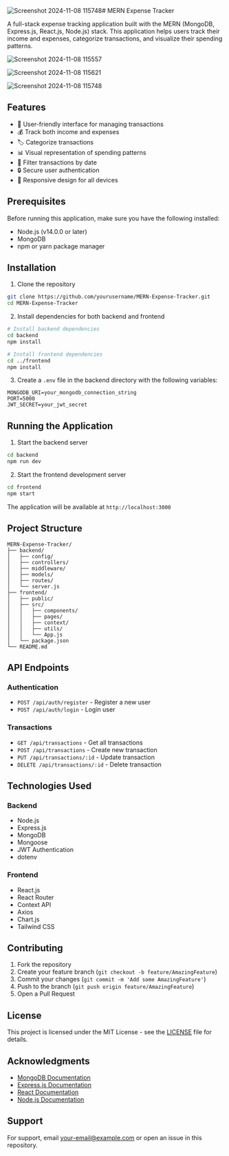 ![Screenshot 2024-11-08 115748](https://github.com/user-attachments/assets/0606b25e-481c-4434-84d7-fce200bb1670)# MERN Expense Tracker

A full-stack expense tracking application built with the MERN (MongoDB, Express.js, React.js, Node.js) stack. This application helps users track their income and expenses, categorize transactions, and visualize their spending patterns.


![Screenshot 2024-11-08 115557](https://github.com/user-attachments/assets/a2d4c450-4e93-4dbb-bfd5-fd5ba32acf16)

![Screenshot 2024-11-08 115621](https://github.com/user-attachments/assets/494cee2e-fa55-45af-8760-c978fa504d31)

![Screenshot 2024-11-08 115748](https://github.com/user-attachments/assets/0a374450-71f5-470d-ba0e-1c6d476b91b8)



## Features

- 📱 User-friendly interface for managing transactions
- 💰 Track both income and expenses
- 🏷️ Categorize transactions
- 📊 Visual representation of spending patterns
- 📅 Filter transactions by date
- 🔒 Secure user authentication
- 📱 Responsive design for all devices

## Prerequisites

Before running this application, make sure you have the following installed:
- Node.js (v14.0.0 or later)
- MongoDB
- npm or yarn package manager

## Installation

1. Clone the repository
```bash
git clone https://github.com/yourusername/MERN-Expense-Tracker.git
cd MERN-Expense-Tracker
```

2. Install dependencies for both backend and frontend
```bash
# Install backend dependencies
cd backend
npm install

# Install frontend dependencies
cd ../frontend
npm install
```

3. Create a `.env` file in the backend directory with the following variables:
```env
MONGODB_URI=your_mongodb_connection_string
PORT=5000
JWT_SECRET=your_jwt_secret
```

## Running the Application

1. Start the backend server
```bash
cd backend
npm run dev
```

2. Start the frontend development server
```bash
cd frontend
npm start
```

The application will be available at `http://localhost:3000`

## Project Structure

```
MERN-Expense-Tracker/
├── backend/
│   ├── config/
│   ├── controllers/
│   ├── middleware/
│   ├── models/
│   ├── routes/
│   └── server.js
├── frontend/
│   ├── public/
│   ├── src/
│   │   ├── components/
│   │   ├── pages/
│   │   ├── context/
│   │   ├── utils/
│   │   └── App.js
│   └── package.json
└── README.md
```

## API Endpoints

### Authentication
- `POST /api/auth/register` - Register a new user
- `POST /api/auth/login` - Login user

### Transactions
- `GET /api/transactions` - Get all transactions
- `POST /api/transactions` - Create new transaction
- `PUT /api/transactions/:id` - Update transaction
- `DELETE /api/transactions/:id` - Delete transaction

## Technologies Used

### Backend
- Node.js
- Express.js
- MongoDB
- Mongoose
- JWT Authentication
- dotenv

### Frontend
- React.js
- React Router
- Context API
- Axios
- Chart.js
- Tailwind CSS

## Contributing

1. Fork the repository
2. Create your feature branch (`git checkout -b feature/AmazingFeature`)
3. Commit your changes (`git commit -m 'Add some AmazingFeature'`)
4. Push to the branch (`git push origin feature/AmazingFeature`)
5. Open a Pull Request

## License

This project is licensed under the MIT License - see the [LICENSE](LICENSE) file for details.

## Acknowledgments

- [MongoDB Documentation](https://docs.mongodb.com/)
- [Express.js Documentation](https://expressjs.com/)
- [React Documentation](https://reactjs.org/)
- [Node.js Documentation](https://nodejs.org/)

## Support

For support, email your-email@example.com or open an issue in this repository.
